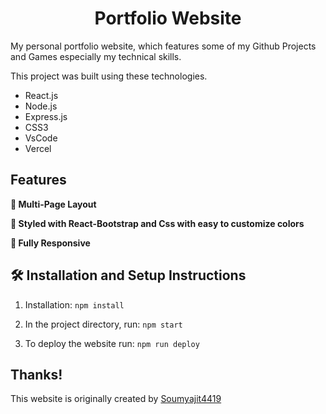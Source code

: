 <h1 align="center"> Portfolio Website </h1>

My personal portfolio website, which features some of my Github Projects and Games especially my technical skills.<br/>

This project was built using these technologies.

- React.js
- Node.js
- Express.js
- CSS3
- VsCode
- Vercel

## Features

**📖 Multi-Page Layout**

**🎨 Styled with React-Bootstrap and Css with easy to customize colors**

**📱 Fully Responsive**

## 🛠 Installation and Setup Instructions

1. Installation: `npm install`

2. In the project directory, run: `npm start`

3. To deploy the website run: `npm run deploy`

## Thanks!

This website is originally created by [Soumyajit4419](https://github.com/soumyajit4419/)
